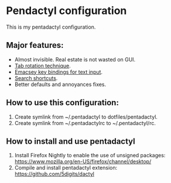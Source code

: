 # Pendactyl configuration

This is my pentadactyl configuration.

## Major features:

 * Almost invisible. Real estate is not wasted on GUI.
 * [Tab rotation technique](src/tab-rotate.dactyl).
 * [Emacsey key bindings for text input](src/emacsey.dactyl).
 * [Search shortcuts](src/search-engines.dactyl).
 * Better defaults and annoyances fixes.

## How to use this configuration:

1. Create symlink from ~/.pentadactyl to dotfiles/pentadactyl.
2. Create symlink from ~/.pentadactylrc to ~/.pentadactyl/rc.

## How to install and use pentadactyl

1. Install Firefox Nightly to enable the use of unsigned packages: https://www.mozilla.org/en-US/firefox/channel/desktop/
2. Compile and install pentadactyl extension: https://github.com/5digits/dactyl
